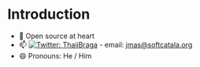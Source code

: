 # Introduction
  
  - 🔭 Open source at heart
  - 📫 [![Twitter: ThaiiBraga](https://img.shields.io/twitter/follow/jordimash?style=social)](https://twitter.com/jordimash) - email: jmas@softcatala.org
  - 😄 Pronouns: He / Him

##

<!--
**jordimas/jordimas** is a ✨ _special_ ✨ repository because its `README.md` (this file) appears on your GitHub profile.

Here are some ideas to get you started:

- 🔭 I’m currently working on ...
- 🌱 I’m currently learning ...
- 👯 I’m looking to collaborate on ...
- 🤔 I’m looking for help with ...
- 💬 Ask me about ...
- 📫 How to reach me: ...
- 😄 Pronouns: ...
- ⚡ Fun fact: ...
-->



